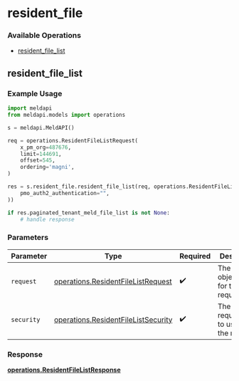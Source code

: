 # resident_file

### Available Operations

* [resident_file_list](#resident_file_list)

## resident_file_list

### Example Usage

```python
import meldapi
from meldapi.models import operations

s = meldapi.MeldAPI()

req = operations.ResidentFileListRequest(
    x_pm_org=487676,
    limit=144691,
    offset=545,
    ordering='magni',
)

res = s.resident_file.resident_file_list(req, operations.ResidentFileListSecurity(
    pmo_auth2_authentication="",
))

if res.paginated_tenant_meld_file_list is not None:
    # handle response
```

### Parameters

| Parameter                                                                                  | Type                                                                                       | Required                                                                                   | Description                                                                                |
| ------------------------------------------------------------------------------------------ | ------------------------------------------------------------------------------------------ | ------------------------------------------------------------------------------------------ | ------------------------------------------------------------------------------------------ |
| `request`                                                                                  | [operations.ResidentFileListRequest](../../models/operations/residentfilelistrequest.md)   | :heavy_check_mark:                                                                         | The request object to use for the request.                                                 |
| `security`                                                                                 | [operations.ResidentFileListSecurity](../../models/operations/residentfilelistsecurity.md) | :heavy_check_mark:                                                                         | The security requirements to use for the request.                                          |


### Response

**[operations.ResidentFileListResponse](../../models/operations/residentfilelistresponse.md)**

